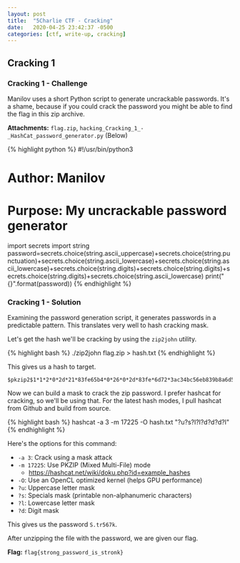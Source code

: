```yaml
---
layout: post
title:  "5Charlie CTF - Cracking"
date:   2020-04-25 23:42:37 -0500
categories: [ctf, write-up, cracking]
---
```


## Cracking 1

### Cracking 1 - Challenge

Manilov uses a short Python script to generate uncrackable passwords. It's a shame, because if you could crack the password you might be able to find the flag in this zip archive.

**Attachments:**  `flag.zip`, `hacking_Cracking_1_-_HashCat_password_generator.py` (Below)

{% highlight python %}
#!/usr/bin/python3
# Author: Manilov
# Purpose: My uncrackable password generator
import secrets
import string
password=secrets.choice(string.ascii_uppercase)+secrets.choice(string.punctuation)+secrets.choice(string.ascii_lowercase)+secrets.choice(string.ascii_lowercase)+secrets.choice(string.digits)+secrets.choice(string.digits)+secrets.choice(string.digits)+secrets.choice(string.ascii_lowercase)
print("{}".format(password))
{% endhighlight %}

### Cracking 1 - Solution

Examining the password generation script, it generates passwords in a predictable pattern.
This translates very well to hash cracking mask.

Let's get the hash we'll be cracking by using the `zip2john` utility.

{% highlight bash %}
./zip2john flag.zip > hash.txt
{% endhighlight %}

This gives us a hash to target.

``` text
$pkzip2$1*1*2*0*2d*21*83fe65b4*0*26*0*2d*83fe*6d72*3ac34bc56eb839b8a6d5d5559a19d653162d14529a75b76c1b9714728a6db32b001b3a8df475d0ae87dd19bc94*$/pkzip2$
```

Now we can build a mask to crack the zip password.
I prefer hashcat for cracking, so we'll be using that.
For the latest hash modes, I pull hashcat from Github and build from source.

{% highlight bash %}
hashcat -a 3 -m 17225 -O hash.txt "?u?s?l?l?d?d?d?l"
{% endhighlight %}

Here's the options for this command:

- `-a 3`: Crack using a mask attack
- `-m 17225`: Use PKZIP (Mixed Multi-File) mode
  - <https://hashcat.net/wiki/doku.php?id=example_hashes>
- `-O`: Use an OpenCL optimized kernel (helps GPU performance)
- `?u`: Uppercase letter mask
- `?s`: Specials mask (printable non-alphanumeric characters)
- `?l`: Lowercase letter mask
- `?d`: Digit mask

This gives us the password `S.tr567k`.

After unzipping the file with the password, we are given our flag.

**Flag:** `flag{strong_password_is_stronk}`
